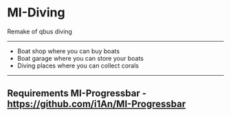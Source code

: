 # MI-Diving
Remake of qbus diving

-------------------------------------------------
* Boat shop where you can buy boats
* Boat garage where you can store your boats
* Diving places where you can collect corals
-------------------------------------------------
Requirements
MI-Progressbar - https://github.com/i1An/MI-Progressbar
-------------------------------------------------
